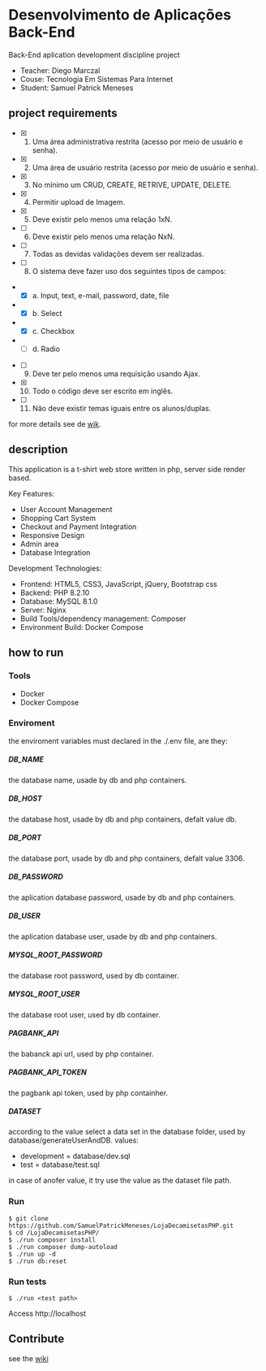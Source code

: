 # Desenvolvimento de Aplicações Back-End

Back-End aplication development discipline project

- Teacher: Diego Marczal
- Couse: Tecnologia Em Sistemas Para Internet
- Student: Samuel Patrick Meneses

## project requirements

- [x] 1. Uma área administrativa restrita (acesso por meio de usuário e senha).
- [x] 2. Uma área de usuário restrita (acesso por meio de usuário e senha).
- [x] 3. No mínimo um CRUD, CREATE, RETRIVE, UPDATE, DELETE.
- [x] 4. Permitir upload de Imagem.
- [x] 5. Deve existir pelo menos uma relação 1xN.
- [ ] 6. Deve existir pelo menos uma relação NxN.
- [ ] 7. Todas as devidas validações devem ser realizadas.
- [ ] 8. O sistema deve fazer uso dos seguintes tipos de campos:
- - [x] a. Input, text, e-mail, password, date, file
- - [x] b. Select
- - [x] c. Checkbox
- - [ ] d. Radio
- [ ] 9. Deve ter pelo menos uma requisição usando Ajax.
- [x] 10. Todo o código deve ser escrito em inglês.
- [ ] 11. Não deve existir temas iguais entre os alunos/duplas.

for more details see de [wik](https://github.com/SamuelPatrickMeneses/LojaDecamisetasPHP/wiki).

## description

This application is a t-shirt web store written in php, server side render based.

Key Features:

- User Account Management
- Shopping Cart System
- Checkout and Payment Integration
- Responsive Design
- Admin area
- Database Integration

Development Technologies:
- Frontend: HTML5, CSS3, JavaScript, jQuery, Bootstrap css
- Backend: PHP 8.2.10
- Database: MySQL 8.1.0
- Server: Nginx
- Build  Tools/dependency management: Composer 
- Environment Build: Docker Compose

## how to run

### Tools

-   Docker
-   Docker Compose

### Enviroment
the enviroment variables must declared in the ./.env file, are they:

##### DB_NAME
the database name, usade by db and php containers.

##### DB_HOST
the database host, usade by db and php containers, defalt value db.

##### DB_PORT
the database port, usade by db and php containers, defalt value 3306.

##### DB_PASSWORD
the aplication database password, usade by db and php containers.

##### DB_USER
the aplication database user, usade by db and php containers.

##### MYSQL_ROOT_PASSWORD
the database root password, used by db container.

##### MYSQL_ROOT_USER
the database root user, used by db container.

##### PAGBANK_API
the babanck api url, used by php container.

##### PAGBANK_API_TOKEN
the pagbank api token, used by php containher.

##### DATASET
according to the value select a data set in the database folder, used by database/generateUserAndDB.
values:
-   development = database/dev.sql
-   test = database/test.sql

in case of anofer value, it try use the value as the dataset file path. 

### Run

```
$ git clone https://github.com/SamuelPatrickMeneses/LojaDecamisetasPHP.git
$ cd /LojaDecamisetasPHP/
$ ./run composer install
$ ./run composer dump-autoload
$ ./run up -d
$ ./run db:reset 
```

### Run tests 
```
$ ./run <test path> 
```

Access http://localhost

## Contribute
   see the [wiki](https://github.com/SamuelPatrickMeneses/LojaDecamisetasPHP/wiki/contribute)
